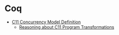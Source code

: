 # Coq

- [C11 Concurrency Model Definition](https://plv.mpi-sws.org/c11comp/coq/c11.html)
  - [Reasoning about C11 Program Transformations](https://plv.mpi-sws.org/c11comp/)